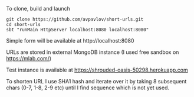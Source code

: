 To clone, build and launch
  
    git clone https://github.com/avpavlov/short-urls.git
    cd short-urls
    sbt "runMain HttpServer localhost:8080 localhost:8080"

Simple form will be available at http://localhost:8080

URLs are stored in external MongoDB instance (I used free sandbox on https://mlab.com/)

Test instance is available at https://shrouded-oasis-50298.herokuapp.com

To shorten URL I use SHA1 hash and iterate over it by taking 8 subsequent chars (0-7, 1-8, 2-9 etc) until I find sequence which is not yet used. 
